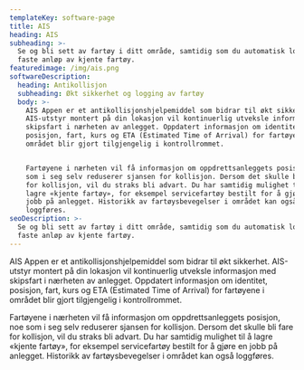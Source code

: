 ```yaml
---
templateKey: software-page
title: AIS
heading: AIS
subheading: >-
  Se og bli sett av fartøy i ditt område, samtidig som du automatisk logger
  faste anløp av kjente fartøy.
featuredimage: /img/ais.png
softwareDescription:
  heading: Antikollisjon
  subheading: Økt sikkerhet og logging av fartøy
  body: >-
    AIS Appen er et antikollisjonshjelpemiddel som bidrar til økt sikkerhet.
    AIS-utstyr montert på din lokasjon vil kontinuerlig utveksle informasjon med
    skipsfart i nærheten av anlegget. Oppdatert informasjon om identitet,
    posisjon, fart, kurs og ETA (Estimated Time of Arrival) for fartøyene i
    området blir gjort tilgjengelig i kontrollrommet. 


    Fartøyene i nærheten vil få informasjon om oppdrettsanleggets posisjon, noe
    som i seg selv reduserer sjansen for kollisjon. Dersom det skulle bli fare
    for kollisjon, vil du straks bli advart. Du har samtidig mulighet til å
    lagre «kjente fartøy», for eksempel servicefartøy bestilt for å gjøre en
    jobb på anlegget. Historikk av fartøysbevegelser i området kan også
    loggføres.
seoDescription: >-
  Se og bli sett av fartøy i ditt område, samtidig som du automatisk logger
  faste anløp av kjente fartøy.
---
```

AIS Appen er et antikollisjonshjelpemiddel som bidrar til økt sikkerhet. AIS-utstyr montert på din lokasjon vil kontinuerlig utveksle informasjon med skipsfart i nærheten av anlegget. Oppdatert informasjon om identitet, posisjon, fart, kurs og ETA (Estimated Time of Arrival) for fartøyene i området blir gjort tilgjengelig i kontrollrommet. 

Fartøyene i nærheten vil få informasjon om oppdrettsanleggets posisjon, noe som i seg selv reduserer sjansen for kollisjon. Dersom det skulle bli fare for kollisjon, vil du straks bli advart. Du har samtidig mulighet til å lagre «kjente fartøy», for eksempel servicefartøy bestilt for å gjøre en jobb på anlegget. Historikk av fartøysbevegelser i området kan også loggføres.
